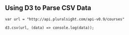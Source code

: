 ## Using D3 to Parse CSV Data

```
var url = "http://api.pluralsight.com/api-v0.9/courses"

d3.csv(url, (data) => console.log(data));
```
